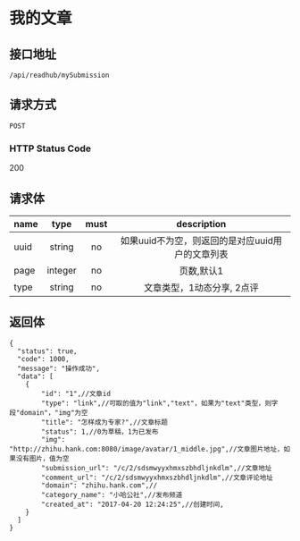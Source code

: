 # 我的文章

## 接口地址

`/api/readhub/mySubmission`

## 请求方式

`POST`

### HTTP Status Code

200

## 请求体

| name     | type     | must     | description |
|----------|:--------:|:--------:|:--------:|
| uuid   | string   | no      | 如果uuid不为空，则返回的是对应uuid用户的文章列表 |
| page   | integer   | no      | 页数,默认1 |
| type   | string   | no      | 文章类型，1动态分享, 2点评 |


## 返回体

```json5
{
  "status": true,
  "code": 1000,
  "message": "操作成功",
  "data": [
    {
        "id": "1",//文章id
        "type": "link",//可取的值为"link","text"，如果为"text"类型，则字段"domain"，"img"为空
        "title": "怎样成为专家?",//文章标题
        "status": 1,//0为草稿，1为已发布
        "img": "http://zhihu.hank.com:8080/image/avatar/1_middle.jpg",//文章图片地址，如果没有图片，值为空
        "submission_url": "/c/2/sdsmwyyxhmxszbhdljnkdlm",//文章地址
        "comment_url": "/c/2/sdsmwyyxhmxszbhdljnkdlm",//文章评论地址
        "domain": "zhihu.hank.com",//
        "category_name": "小哈公社",//发布频道
        "created_at": "2017-04-20 12:24:25",//创建时间,
    }
  ]
}
``` 
